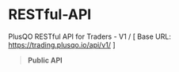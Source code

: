 # RESTful-API
PlusQO RESTful API for Traders - V1 / [ Base URL: https://trading.plusqo.io/api/v1/ ]

> **Public API**
